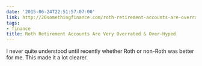 ```yaml
---
date: '2015-06-24T22:51:57-07:00'
link: http://20somethingfinance.com/roth-retirement-accounts-are-overrated/
tags:
- finance
title: Roth Retirement Accounts Are Very Overrated & Over-Hyped
---
```


I never quite understood until recently whether Roth or non-Roth was better for me. This made it a lot clearer.
